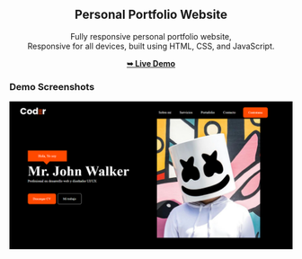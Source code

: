 <div align="center">
  
  <h2 align="center">Personal Portfolio Website</h2>

  Fully responsive personal portfolio website, <br />Responsive for all devices, built using HTML, CSS, and JavaScript.

  <a href="https://enzomenchise2525.github.io/portafolio_10/"><strong>➥ Live Demo</strong></a>

</div>

### Demo Screenshots

![Portfolio Desktop Demo](assets/portafolio_9.png "Desktop Demo") 
